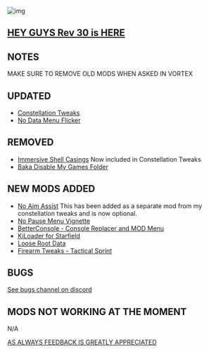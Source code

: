 ![img](https://s11.gifyu.com/images/SgCoI.png)

## [HEY GUYS Rev 30 is HERE](https://)

## NOTES

MAKE SURE TO REMOVE OLD MODS WHEN ASKED IN VORTEX



## UPDATED

- [Constellation Tweaks](https://www.nexusmods.com/starfield/mods/2204)
- [No Data Menu Flicker](https://www.nexusmods.com/starfield/mods/1425)


## REMOVED

- [Immersive Shell Casings](https://www.nexusmods.com/starfield/mods/914) Now included in Constellation Tweaks
- [Baka Disable My Games Folder](https://www.nexusmods.com/starfield/mods/1599)

## NEW MODS ADDED

- [No Aim Assist](https://www.nexusmods.com/starfield/mods/3704?tab=description) This has been added as a separate mod from my constellation tweaks and is now optional.
- [No Pause Menu Vignette](https://www.nexusmods.com/starfield/mods/3684)
- [BetterConsole - Console Replacer and MOD Menu](https://www.nexusmods.com/starfield/mods/3683?tab=description)
- [KiLoader for Starfield](https://www.nexusmods.com/starfield/mods/3298?tab=description)
- [Loose Root Data](https://www.nexusmods.com/starfield/mods/3424?tab=description)
- [Firearm Tweaks - Tactical Sprint](https://www.nexusmods.com/starfield/mods/3670)

## BUGS

[See bugs channel on discord](https://discord.gg/xZNztPjA2u)

## MODS NOT WORKING AT THE MOMENT

N/A

[AS ALWAYS FEEDBACK IS GREATLY APPRECIATED](https://)
